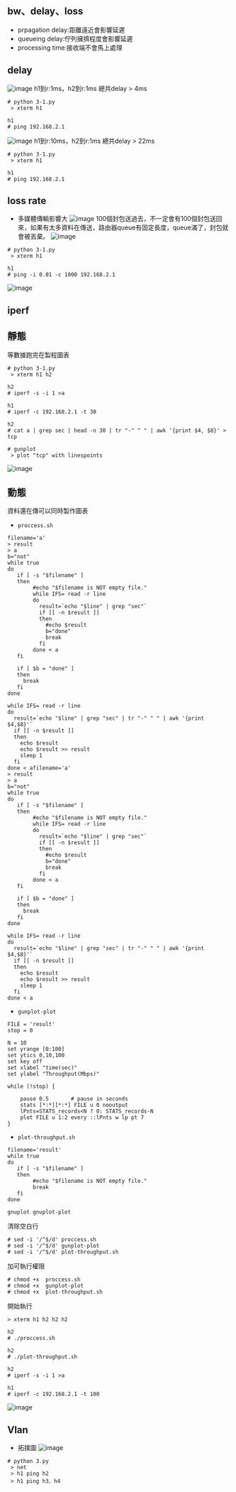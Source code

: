 ## bw、delay、loss
* prpagation delay:距離遠近會影響延遲 
* queueing delay:佇列擁擠程度會影響延遲
* processing time:接收端不會馬上處理
## delay
![image](https://github.com/zixxizxx/Liux-note/blob/main/110-2%20Mininet/image/20220321/0321-2.jpg)
h1到r:1ms，h2到r:1ms
總共delay > 4ms
```
# python 3-1.py
 > xterm h1
 
h1
# ping 192.168.2.1

```
![image](https://github.com/zixxizxx/Liux-note/blob/main/110-2%20Mininet/image/20220321/0321-3.jpg)
h1到r:10ms，h2到r:1ms
總共delay > 22ms
```
# python 3-1.py
 > xterm h1
 
h1
# ping 192.168.2.1

```

## loss rate
* 多媒體傳輸影響大
![image](https://github.com/zixxizxx/Liux-note/blob/main/110-2%20Mininet/image/20220321/0321-4.jpg)
100個封包送過去，不一定會有100個封包送回來，如果有太多資料在傳送，路由器queue有固定長度，queue滿了，封包就會被丟棄。
![image](https://github.com/zixxizxx/Liux-note/blob/main/110-2%20Mininet/image/20220321/0321-5.jpg)
```
# python 3-1.py
 > xterm h1

h1 
# ping -i 0.01 -c 1000 192.168.2.1
```
![image]()


## iperf
## 靜態
等數據跑完在製程圖表
```
# python 3-1.py
 > xterm h1 h2

h2
# iperf -s -i 1 >a

h1
# iperf -c 192.168.2.1 -t 30

h2
# cat a | grep sec | head -n 30 | tr "-" " " | awk '{print $4, $8}' > tcp

# gunplot
 > plot "tcp" with linespoints
```
![image]()
## 動態
資料還在傳可以同時製作圖表
* ```proccess.sh```
```
filename='a'
> result
> a
b="not"
while true
do
   if [ -s "$filename" ]
   then
        #echo "$filename is NOT empty file."
        while IFS= read -r line
        do
          result=`echo "$line" | grep "sec"`
          if [[ -n $result ]]
          then
            #echo $result
            b="done"
            break
          fi
        done < a
   fi
 
   if [ $b = "done" ]
   then
     break
   fi
done
 
while IFS= read -r line
do
  result=`echo "$line" | grep "sec" | tr "-" " " | awk '{print $4,$8}'`
  if [[ -n $result ]]
  then
    echo $result
    echo $result >> result
    sleep 1
  fi
done < afilename='a'
> result
> a
b="not"
while true
do
   if [ -s "$filename" ]
   then
        #echo "$filename is NOT empty file."
        while IFS= read -r line
        do
          result=`echo "$line" | grep "sec"`
          if [[ -n $result ]]
          then
            #echo $result
            b="done"
            break
          fi
        done < a
   fi
 
   if [ $b = "done" ]
   then
     break
   fi
done
 
while IFS= read -r line
do
  result=`echo "$line" | grep "sec" | tr "-" " " | awk '{print $4,$8}'`
  if [[ -n $result ]]
  then
    echo $result
    echo $result >> result
    sleep 1
  fi
done < a

```

* ```gunplot-plot```
```
FILE = 'result'
stop = 0
 
N = 10
set yrange [0:100]
set ytics 0,10,100
set key off
set xlabel "time(sec)"
set ylabel "Throughput(Mbps)"

while (!stop) {  

    pause 0.5       # pause in seconds
    stats [*:*][*:*] FILE u 0 nooutput
    lPnts=STATS_records<N ? 0: STATS_records-N
    plot FILE u 1:2 every ::lPnts w lp pt 7
}

```

* ```plot-throughput.sh```
```
filename='result'
while true
do
   if [ -s "$filename" ]
   then
        #echo "$filename is NOT empty file."
        break
   fi
done

gnuplot gnuplot-plot

```
清除空白行
```
# sed -i '/^$/d' proccess.sh
# sed -i '/^$/d' gunplot-plot
# sed -i '/^$/d' plot-throughput.sh
```
加可執行權限
```
# chmod +x  proccess.sh
# chmod +x  gunplot-plot
# chmod +x  plot-throughput.sh
```
開始執行
```
> xterm h1 h2 h2 h2

h2
# ./proccess.sh

h2
# ./plot-throughput.sh

h2
# iperf -s -i 1 >a

h1
# iperf -c 192.168.2.1 -t 100
```

![image](https://github.com/zixxizxx/Liux-note/blob/main/110-2%20Mininet/image/20220321/0321-1.jpg)

## Vlan
* 拓撲圖
![image](https://github.com/zixxizxx/Liux-note/blob/main/110-2%20Mininet/image/20220321/0321-6.jpg)

```
# python 3.py
 > net
 > h1 ping h2 
 > h1 ping h3、h4
```










